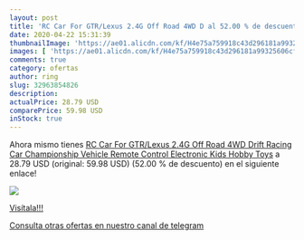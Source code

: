 ```yaml
---
layout: post
title: 'RC Car For GTR/Lexus 2.4G Off Road 4WD D al 52.00 % de descuento'
date: 2020-04-22 15:31:39
thumbnailImage: 'https://ae01.alicdn.com/kf/H4e75a759918c43d296181a99325606cfC/RC-Car-For-GTR-Lexus-2-4G-Off-Road-4WD-Drift-Racing-Car-Championship-Vehicle-Remote.jpg_350x350._SL200_.jpg'
images: [ 'https://ae01.alicdn.com/kf/H4e75a759918c43d296181a99325606cfC/RC-Car-For-GTR-Lexus-2-4G-Off-Road-4WD-Drift-Racing-Car-Championship-Vehicle-Remote.jpg_350x350._SL200_.jpg' ]
comments: true
category: ofertas
author: ring
slug: 32963854826
description:
actualPrice: 28.79 USD
comparePrice: 59.98 USD
inStock: true
---
```


Ahora mismo tienes [RC Car For GTR/Lexus 2.4G Off Road 4WD Drift Racing Car Championship Vehicle Remote Control  Electronic Kids Hobby Toys](https://www.amazon.com/dp/32963854826/?tag=redken08-20) a 28.79 USD (original: 59.98 USD) (52.00 %  de descuento) en el siguiente enlace!

[![](https://ae01.alicdn.com/kf/H4e75a759918c43d296181a99325606cfC/RC-Car-For-GTR-Lexus-2-4G-Off-Road-4WD-Drift-Racing-Car-Championship-Vehicle-Remote.jpg_350x350._SL200_.jpg)](https://www.amazon.com/dp/32963854826/?tag=redken08-20)

[Visítala!!!](https://www.amazon.com/dp/32963854826/?tag=redken08-20)

[Consulta otras ofertas en nuestro canal de telegram](https://t.me/s/ofertas25)
